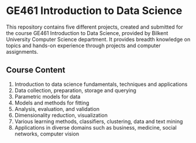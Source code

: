 # GE461 Introduction to Data Science
This repository contains five different projects, created and submitted for the course GE461 Introduction to Data Science, provided by Bilkent University Computer Science department. It provides breadth knowledge on topics and hands-on experience through projects and computer assignments.

## Course Content
1. Introduction to data science fundamentals, techniques and applications
2. Data collection, preparation, storage and querying
3. Parametric models for data
4. Models and methods for fitting
5. Analysis, evaluation, and validation
6. Dimensionality reduction, visualization
7. Various learning methods, classifiers, clustering, data and text mining
8. Applications in diverse domains such as business, medicine, social networks, computer vision
